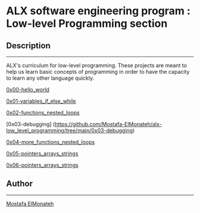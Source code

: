 # ALX software engineering program : Low-level Programming section

## Description
---
ALX's curriculum for low-level programming. These projects are meant to help us learn basic concepts of programming in order to have the capacity to learn any other language quickly.

[0x00-hello_world](https://github.com/Mostafa-ElMonateh/alx-low_level_programming/tree/main/0x00-hello_world)

[0x01-variables_if_else_while](https://github.com/Mostafa-ElMonateh/alx-low_level_programming/tree/main/0x01-variables_if_else_while)

[0x02-functions_nested_loops](https://github.com/Mostafa-ElMonateh/alx-low_level_programming/tree/main/0x02-functions_nested_loops)

[0x03-debugging] (https://github.com/Mostafa-ElMonateh/alx-low_level_programming/tree/main/0x03-debugging)

[0x04-more_functions_nested_loops](https://github.com/Mostafa-ElMonateh/alx-low_level_programming/tree/main/0x04-more_functions_nested_loops)

[0x05-pointers_arrays_strings](https://github.com/Mostafa-ElMonateh/alx-low_level_programming/tree/main/0x05-pointers_arrays_strings)

[0x06-pointers_arrays_strings](https://github.com/Mostafa-ElMonateh/alx-low_level_programming/tree/main/0x06-pointers_arrays_strings)

## Author
---
[Mostafa ElMonateh](https://github.com/Mostafa-ElMonateh)
